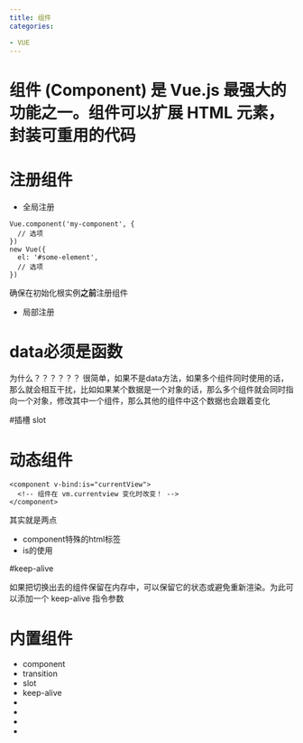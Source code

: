 ```yaml
---
title: 组件
categories: 

- VUE
---
```


# 组件 (Component) 是 Vue.js 最强大的功能之一。组件可以扩展 HTML 元素，封装可重用的代码

# 注册组件
- 全局注册
```
Vue.component('my-component', {
  // 选项
})
new Vue({
  el: '#some-element',
  // 选项
})
```
确保在初始化根实例**之前**注册组件
- 局部注册


# data必须是函数
为什么？？？？？？
很简单，如果不是data方法，如果多个组件同时使用的话，那么就会相互干扰，比如如果某个数据是一个对象的话，那么多个组件就会同时指向一个对象，修改其中一个组件，那么其他的组件中这个数据也会跟着变化

#插槽 slot

# 动态组件

```
<component v-bind:is="currentView">
  <!-- 组件在 vm.currentview 变化时改变！ -->
</component>
```
其实就是两点
- component特殊的html标签
- is的使用


#keep-alive

如果把切换出去的组件保留在内存中，可以保留它的状态或避免重新渲染。为此可以添加一个 keep-alive 指令参数


# 内置组件
- component
- transition
- slot
- keep-alive
- 
- 
- 
- 